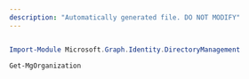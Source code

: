 ```yaml
---
description: "Automatically generated file. DO NOT MODIFY"
---
```


```powershell

Import-Module Microsoft.Graph.Identity.DirectoryManagement

Get-MgOrganization

```